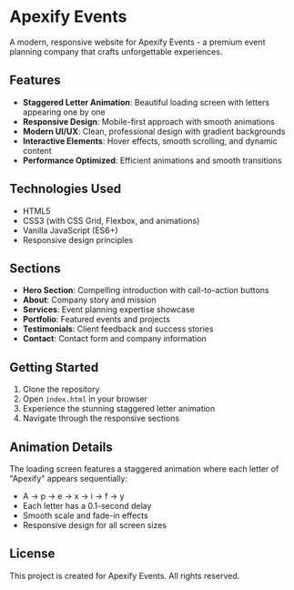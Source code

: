 # Apexify Events

A modern, responsive website for Apexify Events - a premium event planning company that crafts unforgettable experiences.

## Features

- **Staggered Letter Animation**: Beautiful loading screen with letters appearing one by one
- **Responsive Design**: Mobile-first approach with smooth animations
- **Modern UI/UX**: Clean, professional design with gradient backgrounds
- **Interactive Elements**: Hover effects, smooth scrolling, and dynamic content
- **Performance Optimized**: Efficient animations and smooth transitions

## Technologies Used

- HTML5
- CSS3 (with CSS Grid, Flexbox, and animations)
- Vanilla JavaScript (ES6+)
- Responsive design principles

## Sections

- **Hero Section**: Compelling introduction with call-to-action buttons
- **About**: Company story and mission
- **Services**: Event planning expertise showcase
- **Portfolio**: Featured events and projects
- **Testimonials**: Client feedback and success stories
- **Contact**: Contact form and company information

## Getting Started

1. Clone the repository
2. Open `index.html` in your browser
3. Experience the stunning staggered letter animation
4. Navigate through the responsive sections

## Animation Details

The loading screen features a staggered animation where each letter of "Apexify" appears sequentially:
- A → p → e → x → i → f → y
- Each letter has a 0.1-second delay
- Smooth scale and fade-in effects
- Responsive design for all screen sizes

## License

This project is created for Apexify Events. All rights reserved.


